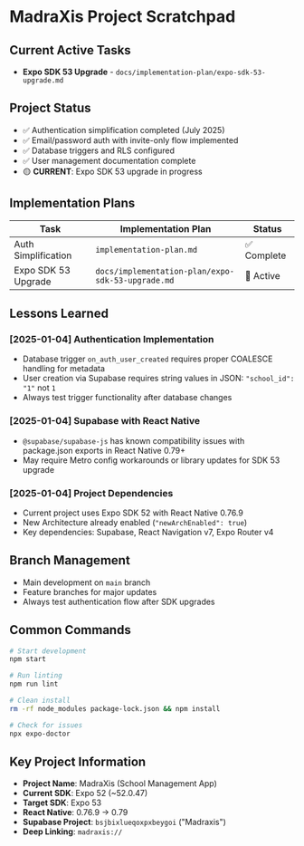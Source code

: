 # MadraXis Project Scratchpad

## Current Active Tasks
- **Expo SDK 53 Upgrade** - `docs/implementation-plan/expo-sdk-53-upgrade.md`

## Project Status
- ✅ Authentication simplification completed (July 2025)
- ✅ Email/password auth with invite-only flow implemented  
- ✅ Database triggers and RLS configured
- ✅ User management documentation complete
- 🟡 **CURRENT**: Expo SDK 53 upgrade in progress

## Implementation Plans
| Task | Implementation Plan | Status |
|------|-------------------|--------|
| Auth Simplification | `implementation-plan.md` | ✅ Complete |
| Expo SDK 53 Upgrade | `docs/implementation-plan/expo-sdk-53-upgrade.md` | 🚀 Active |

## Lessons Learned

### [2025-01-04] Authentication Implementation
- Database trigger `on_auth_user_created` requires proper COALESCE handling for metadata
- User creation via Supabase requires string values in JSON: `"school_id": "1"` not `1`
- Always test trigger functionality after database changes

### [2025-01-04] Supabase with React Native
- `@supabase/supabase-js` has known compatibility issues with package.json exports in React Native 0.79+
- May require Metro config workarounds or library updates for SDK 53 upgrade

### [2025-01-04] Project Dependencies
- Current project uses Expo SDK 52 with React Native 0.76.9
- New Architecture already enabled (`"newArchEnabled": true`)
- Key dependencies: Supabase, React Navigation v7, Expo Router v4

## Branch Management
- Main development on `main` branch
- Feature branches for major updates
- Always test authentication flow after SDK upgrades

## Common Commands
```bash
# Start development
npm start

# Run linting
npm run lint

# Clean install
rm -rf node_modules package-lock.json && npm install

# Check for issues
npx expo-doctor
```

## Key Project Information
- **Project Name**: MadraXis (School Management App)
- **Current SDK**: Expo 52 (~52.0.47)
- **Target SDK**: Expo 53
- **React Native**: 0.76.9 → 0.79
- **Supabase Project**: `bsjbixlueqoxpxbeygoi` ("Madraxis")
- **Deep Linking**: `madraxis://` 
